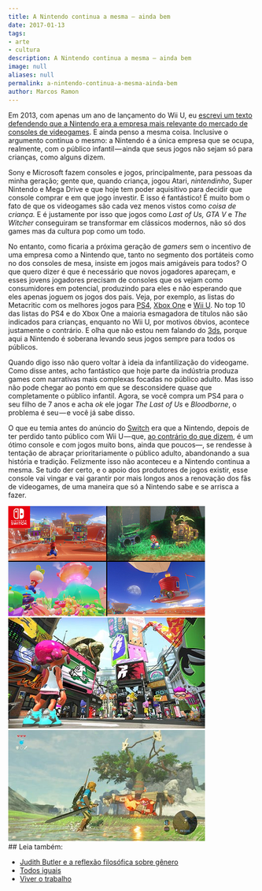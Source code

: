 ```yaml
---
title: A Nintendo continua a mesma — ainda bem
date: 2017-01-13
tags:
- arte
- cultura
description: A Nintendo continua a mesma — ainda bem
image: null
aliases: null
permalink: a-nintendo-continua-a-mesma-ainda-bem
author: Marcos Ramon
---
```

Em 2013, com apenas um ano de lançamento do Wii U, eu [escrevi um texto defendendo que a Nintendo era a empresa mais relevante do mercado de consoles de videogames](https://arcano5.com.br/por-que-a-nintendo-ainda-e-a-empresa-mais-relevante-da-industria-de-videogames-812e77a600df#.vs3x9aaxy). E ainda penso a mesma coisa. Inclusive o argumento continua o mesmo: a Nintendo é a única empresa que se ocupa, realmente, com o público infantil — ainda que seus jogos não sejam só para crianças, como alguns dizem.

Sony e Microsoft fazem consoles e jogos, principalmente, para pessoas da minha geração; gente que, quando criança, jogou Atari, _nintendinho_, Super Nintendo e Mega Drive e que hoje tem poder aquisitivo para decidir que console comprar e em que jogo investir. E isso é fantástico! É muito bom o fato de que os videogames são cada vez menos vistos como _coisa de criança._ E é justamente por isso que jogos como _Last of Us, GTA V_ e _The Witcher_ conseguiram se transformar em clássicos modernos, não só dos games mas da cultura pop como um todo.

No entanto, como ficaria a próxima geração de _gamers_ sem o incentivo de uma empresa como a Nintendo que, tanto no segmento dos portáteis como no dos consoles de mesa, insiste em jogos mais amigáveis para todos? O que quero dizer é que é necessário que novos jogadores apareçam, e esses jovens jogadores precisam de consoles que os vejam como consumidores em potencial, produzindo para eles e não esperando que eles apenas joguem os jogos dos pais. Veja, por exemplo, as listas do Metacritic com os melhores jogos para [PS4](http://www.metacritic.com/browse/games/score/metascore/all/ps4/filtered), [Xbox One](http://www.metacritic.com/browse/games/score/metascore/all/xboxone/filtered) e [Wii U](http://www.metacritic.com/browse/games/score/metascore/all/wii-u/filtered?sort=desc). No top 10 das listas do PS4 e do Xbox One a maioria esmagadora de títulos não são indicados para crianças, enquanto no Wii U, por motivos óbvios, acontece justamente o contrário. E olha que não estou nem falando do [3ds](http://www.metacritic.com/browse/games/score/metascore/all/3ds/filtered?sort=desc), porque aqui a Nintendo é soberana levando seus jogos sempre para todos os públicos.

Quando digo isso não quero voltar à ideia da infantilização do videogame. Como disse antes, acho fantástico que hoje parte da indústria produza games com narrativas mais complexas focadas no público adulto. Mas isso não pode chegar ao ponto em que se desconsidere quase que completamente o público infantil. Agora, se você compra um PS4 para o seu filho de 7 anos e acha _ok_ ele jogar _The Last of Us_ e _Bloodborne_, o problema é seu — e você já sabe disso.

O que eu temia antes do anúncio do [Switch](http://www.nintendo.com/switch/) era que a Nintendo, depois de ter perdido tanto público com Wii U — que, [ao contrário do que dizem](https://www.wired.com/2016/12/goodbye-wii-u/), é um ótimo console e com jogos muito bons, ainda que poucos—, se rendesse à tentação de abraçar prioritariamente o público adulto, abandonando a sua história e tradição. Felizmente isso não aconteceu e a Nintendo continua a mesma. Se tudo der certo, e o apoio dos produtores de jogos existir, esse console vai vingar e vai garantir por mais longos anos a renovação dos fãs de videogames, de uma maneira que só a Nintendo sabe e se arrisca a fazer.

<img src="/assets/img/a-nintendo-continua-a-mesma — ainda bem-medium-1.png">

<img src="/assets/img/a-nintendo-continua-a-mesma — ainda bem-medium-2.jpeg">

<img src="/assets/img/a-nintendo-continua-a-mesma — ainda bem-medium-3.jpeg">


<div class="leia-tambem" markdown="1">
## Leia também:

- <a href="/judith-butler-e-a-reflexao-filosofica-sobre-genero">Judith Butler e a reflexão filosófica sobre gênero</a>
- <a href="/todos-iguais">Todos iguais</a>
- <a href="/viver-o-trabalho">Viver o trabalho</a>
</div>